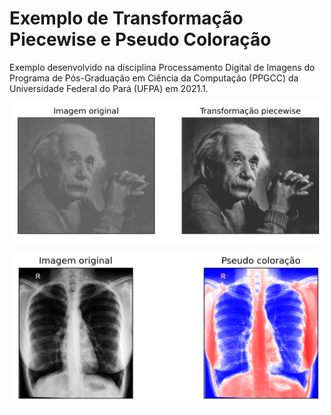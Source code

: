 # Exemplo de Transformação Piecewise e Pseudo Coloração
Exemplo desenvolvido na disciplina Processamento Digital de Imagens do Programa de Pós-Graduação em Ciência da Computação (PPGCC) da Universidade Federal do Pará (UFPA) em 2021.1.

<p align="center">
    <img width="500" src="images/piecewise.png">
</p>

<p align="center">
    <img width="500" src="images/pseudocolor.png">
</p>